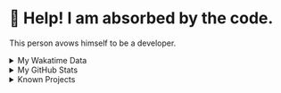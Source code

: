 # 🥺 Help! I am absorbed by the code. 

This person avows himself to be a developer.

<details>

<summary>My Wakatime Data</summary>

<!--START_SECTION:waka-->
![Lines of code](https://img.shields.io/badge/From%20Hello%20World%20I%27ve%20Written-8.9%20million%20lines%20of%20code-blue)

**🐱 My GitHub Data** 

> 📦 787.1 kB Used in GitHub's Storage 
 > 
> 🏆 789 Contributions in the Year 2024
 > 
> 🚫 Not Opted to Hire
 > 
> 📜 92 Public Repositories 
 > 
> 🔑 28 Private Repositories 
 > 
**I'm an Early 🐤** 

```text
🌞 Morning                2225 commits        ██████░░░░░░░░░░░░░░░░░░░   24.03 % 
🌆 Daytime                3980 commits        ███████████░░░░░░░░░░░░░░   42.99 % 
🌃 Evening                2979 commits        ████████░░░░░░░░░░░░░░░░░   32.17 % 
🌙 Night                  75 commits          ░░░░░░░░░░░░░░░░░░░░░░░░░   00.81 % 
```
📅 **I'm Most Productive on Tuesday** 

```text
Monday                   1154 commits        ███░░░░░░░░░░░░░░░░░░░░░░   12.46 % 
Tuesday                  1625 commits        ████░░░░░░░░░░░░░░░░░░░░░   17.55 % 
Wednesday                1625 commits        ████░░░░░░░░░░░░░░░░░░░░░   17.55 % 
Thursday                 1336 commits        ████░░░░░░░░░░░░░░░░░░░░░   14.43 % 
Friday                   1389 commits        ████░░░░░░░░░░░░░░░░░░░░░   15.00 % 
Saturday                 1146 commits        ███░░░░░░░░░░░░░░░░░░░░░░   12.38 % 
Sunday                   984 commits         ███░░░░░░░░░░░░░░░░░░░░░░   10.63 % 
```


**I Mostly Code in Go** 

```text
Go                       36 repos            █████████░░░░░░░░░░░░░░░░   35.29 % 
TeX                      6 repos             █░░░░░░░░░░░░░░░░░░░░░░░░   05.88 % 
Rust                     3 repos             █░░░░░░░░░░░░░░░░░░░░░░░░   02.94 % 
Swift                    3 repos             █░░░░░░░░░░░░░░░░░░░░░░░░   02.94 % 
Shell                    2 repos             ░░░░░░░░░░░░░░░░░░░░░░░░░   01.96 % 
```




 Last Updated on 19/06/2024 01:23:18 UTC
<!--END_SECTION:waka-->

</details>

<details>
 
 <summary>My GitHub Stats</summary>

[![CDFMLR's github stats](https://github-readme-stats.vercel.app/api?username=cdfmlr&count_private=true&show_icons=true)](https://github.com/anuraghazra/github-readme-stats)
 
</details>

<details>

<summary>Known Projects</summary>

[![Star History Chart](https://api.star-history.com/svg?repos=cdfmlr/pyflowchart,cdfmlr/muvtuber,cdfmlr/crud,cdfmlr/murecom-verse-1,cdfmlr/murecom-intro&type=Date)](https://star-history.com/#cdfmlr/pyflowchart&cdfmlr/muvtuber&cdfmlr/crud&cdfmlr/murecom-verse-1&cdfmlr/murecom-intro&Date)

 </details>
